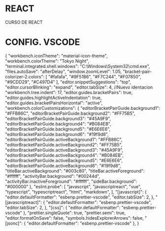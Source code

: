 # REACT
CURSO DE REACT
# CONFIG. VSCODE
{
  "workbench.iconTheme": "material-icon-theme",
  "workbench.colorTheme": "Tokyo Night",
  "terminal.integrated.shell.windows": "C:\\Windows\\System32\\cmd.exe",
  "files.autoSave": "afterDelay",
  "window.zoomLevel": 1.05,
  "bracket-pair-colorizer-2.colors": [
    "#fafafa",
    "#9F51B6",
    "#F7C244",
    "#F07850",
    "#9CDD29",
    "#C497D4"
  ],
  "editor.snippetSuggestions": "top",
  "editor.cursorBlinking": "expand",
  "editor.tabSize": 4,
  //Nuevo identacion
  "workbench.tree.indent": 17,
  "editor.guides.bracketPairs": true,
  "editor.guides.highlightActiveIndentation": true,
  "editor.guides.bracketPairsHorizontal": "active",
  "workbench.colorCustomizations": {
    "editorBracketPairGuide.background1": "#FFB86C",
    "editorBracketPairGuide.background2": "#FF75B5",
    "editorBracketPairGuide.background3": "#45A9F9",
    "editorBracketPairGuide.background4": "#B084EB",
    "editorBracketPairGuide.background5": "#E6E6E6",
    "editorBracketPairGuide.background6": "#19f9d8",
    "editorBracketPairGuide.activeBackground1": "#FFB86C",
    "editorBracketPairGuide.activeBackground2": "#FF75B5",
    "editorBracketPairGuide.activeBackground3": "#45A9F9",
    "editorBracketPairGuide.activeBackground4": "#B084EB",
    "editorBracketPairGuide.activeBackground5": "#E6E6E6",
    "editorBracketPairGuide.activeBackground6": "#19f9d8",
    "titleBar.activeBackground": "#003c80",
    "titleBar.activeForeground": "#ffffff",
    "activityBar.background": "#00244d",
    "activityBar.inactiveForeground": "#ffffff",
    "sideBar.background": "#000000"
  },
  "eslint.probe": [
    "javascript",
    "javascriptreact",
    "vue",
    "typescript",
    "typescriptreact",
    "html",
    "markdown",
  ],
  "[javascript]": {
    "editor.defaultFormatter": "esbenp.prettier-vscode",
    "editor.tabSize": 2,
  },
  "[javascriptreact]": {
    "editor.defaultFormatter": "esbenp.prettier-vscode",
    "editor.tabSize": 2,
  },
  "[css]": {
    "editor.defaultFormatter": "esbenp.prettier-vscode"
  },
  "prettier.singleQuote": true,
  "prettier.semi": true,
  "editor.formatOnSave": false,
  "symbols.hidesExplorerArrows": false,
  "[jsonc]": {
    "editor.defaultFormatter": "esbenp.prettier-vscode"
  },
}